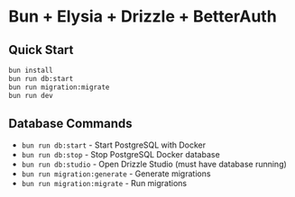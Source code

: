 # Bun + Elysia + Drizzle + BetterAuth

## Quick Start

```bash
bun install
bun run db:start
bun run migration:migrate
bun run dev
```

## Database Commands

- `bun run db:start` - Start PostgreSQL with Docker
- `bun run db:stop` - Stop PostgreSQL Docker database
- `bun run db:studio` - Open Drizzle Studio (must have database running)
- `bun run migration:generate` - Generate migrations
- `bun run migration:migrate` - Run migrations